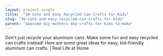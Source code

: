 ```yaml
---
layout: project_single
title:  "20 Cute and Easy Recycled Can Crafts for Kids"
slug: "20-cute-and-easy-recycled-can-crafts-for-kids"
parent: "awesome-diy-mothers-day-crafts-for-kids-to-make"
---
```

Don't just recycle your aluminum cans. Make some fun and easy recycled can crafts instead! Here are some great ideas for easy, kid-friendly aluminum can crafts. | Real Life at Home